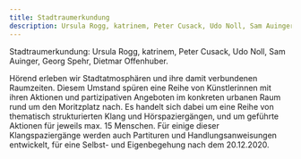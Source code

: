 ```yaml
---
title: Stadtraumerkundung
description: Ursula Rogg, katrinem, Peter Cusack, Udo Noll, Sam Auinger, Georg Spehr, Dietmar Offenhuber
---
```


Stadtraumerkundung: Ursula Rogg, katrinem, Peter Cusack, Udo Noll, Sam Auinger, Georg Spehr, Dietmar Offenhuber.

Hörend erleben wir Stadtatmosphären und ihre damit verbundenen Raumzeiten. Diesem Umstand spüren eine Reihe von Künstlerinnen mit ihren Aktionen und partizipativen Angeboten im konkreten urbanen Raum rund um den Moritzplatz nach. Es handelt sich dabei um eine Reihe von thematisch strukturierten Klang und Hörspaziergängen, und um geführte Aktionen für jeweils max. 15 Menschen. Für einige dieser Klangspaziergänge werden auch Partituren und Handlungsanweisungen entwickelt, für eine Selbst- und Eigenbegehung nach dem 20.12.2020.
